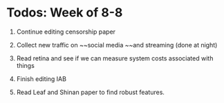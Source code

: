 # Todos: Week of 8-8

1. Continue editing censorship paper

2. Collect new traffic on ~~social media ~~and streaming (done at night)

3. Read retina and see if we can measure system costs associated with things

4. Finish editing IAB

5. Read Leaf and Shinan paper to find robust features.
